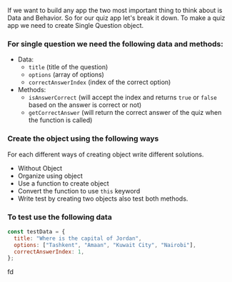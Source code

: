 If we want to build any app the two most important thing to think about is Data and Behavior. So for our quiz app let's break it down. To make a quiz app we need to create Single Question object.

### For single question we need the following data and methods:

- Data:
  - `title` (title of the question)
  - `options` (array of options)
  - `correctAnswerIndex` (index of the correct option)
- Methods:
  - `isAnswerCorrect` (will accept the index and returns `true` or `false` based on the answer is correct or not)
  - `getCorrectAnswer` (will return the correct answer of the quiz when the function is called)

### Create the object using the following ways

For each different ways of creating object write different solutions.

- Without Object
- Organize using object
- Use a function to create object
- Convert the function to use `this` keyword
- Write test by creating two objects also test both methods.

### To test use the following data

```js
const testData = {
  title: "Where is the capital of Jordan",
  options: ["Tashkent", "Amaan", "Kuwait City", "Nairobi"],
  correctAnswerIndex: 1,
};
```

fd
